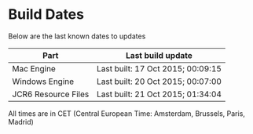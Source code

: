 # Build Dates

Below are the last known dates to updates

Part | Last build update
-----|-----
Mac Engine | Last built: 17 Oct 2015; 00:09:15
Windows Engine | Last built: 20 Oct 2015; 00:07:00
JCR6 Resource Files | Last built: 21 Oct 2015; 01:34:04
All times are in CET (Central European Time: Amsterdam, Brussels, Paris, Madrid)




